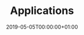 ---
title: Applications
linktitle: 
toc: true
type: docs
date: "2019-05-05T00:00:00+01:00"
draft: false
menu:
  wnwr:
#    parent: Overview
    name: Applications
    weight: 2

# Prev/next pager order (if `docs_section_pager` enabled in `params.toml`)
weight: 2
---
